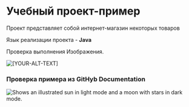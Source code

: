 # Учебный проект-пример

Проект представляет собой интернет-магазин некоторых товаров

Язык реализации проекта - **Java**

Проверка выполнения Изображения.

<picture>
 <source media="(prefers-color-scheme: dark)" srcset="YOUR-DARKMODE-IMAGE">
 <source media="(prefers-color-scheme: light)" srcset="https://demotivation.ru/wp-content/uploads/2020/11/zwalls.ru-51679.jpg">
 <img alt="[YOUR-ALT-TEXT]" src="[YOUR-DEFAULT-IMAGE]">
</picture>

### Проверка примера из GitHyb Documentation

<picture>
  <source media="(prefers-color-scheme: dark)" srcset="https://user-images.githubusercontent.com/25423296/163456776-7f95b81a-f1ed-45f7-b7ab-8fa810d529fa.png">
  <source media="(prefers-color-scheme: light)" srcset="https://user-images.githubusercontent.com/25423296/163456779-a8556205-d0a5-45e2-ac17-42d089e3c3f8.png">
  <img alt="Shows an illustrated sun in light mode and a moon with stars in dark mode." src="https://user-images.githubusercontent.com/25423296/163456779-a8556205-d0a5-45e2-ac17-42d089e3c3f8.png">
</picture>
